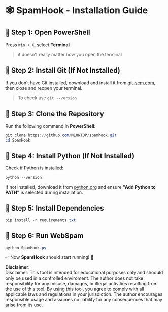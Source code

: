 # 🕸️ SpamHook - Installation Guide

## 📌 Step 1: Open PowerShell  
Press `Win + X`, select **Terminal**  
> it doesn't really matter how you open the terminal

## 📌 Step 2: Install Git (If Not Installed)  
If you don’t have Git installed, download and install it from [git-scm.com](https://git-scm.com/downloads), then close and reopen your terminal.  
> To check use ```git --version```

## 📌 Step 3: Clone the Repository  
Run the following command in **PowerShell**:  
```powershell  
git clone https://github.com/M1ONTOP/spamhook.git  
cd SpamHook 
```

## 📌 Step 4: Install Python (If Not Installed)  
Check if Python is installed:  
```powershell  
python --version  
```  
If not installed, download it from [python.org](https://www.python.org/downloads/) and ensure **"Add Python to PATH"** is selected during installation.  

## 📌 Step 5: Install Dependencies  
```powershell  
pip install -r requirements.txt  
```

## 📌 Step 6: Run WebSpam  
```powershell  
python SpamHook.py  
```

✅ Now **SpamHook** should start running! 🚀

**Disclaimer**:  
Disclaimer:
This tool is intended for educational purposes only and shoould only be used in a controlled enviroment. The author does not take responsibility for any misuse, damages, or illegal activities resulting from the use of this tool. By using this tool, you agree to comply with all applicable laws and regulations in your jurisdiction. The author encourages responsible usage and assumes no liability for any consequences that may arise from its use.
